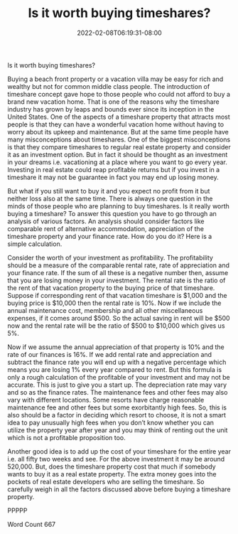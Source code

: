 ﻿---
title: "Is it worth buying timeshares?"
date: 2022-02-08T06:19:31-08:00
description: "Time-Share Investments Tips for Web Success"
featured_image: "/images/Time-Share Investments.jpg"
tags: ["Time Share Investments"]
---

Is it worth buying timeshares?

Buying a beach front property or a vacation villa may be easy for rich and wealthy but not for common middle class people. The introduction of timeshare concept gave hope to those people who could not afford to buy a brand new vacation home. That is one of the reasons why the timeshare industry has grown by leaps and bounds ever since its inception in the United States. One of the aspects of a timeshare property that attracts most people is that they can have a wonderful vacation home without having to worry about its upkeep and maintenance. But at the same time people have many misconceptions about timeshares. One of the biggest misconceptions is that they compare timeshares to regular real estate property and consider it as an investment option. But in fact it should be thought as an investment in your dreams i.e. vacationing at a place where you want to go every year. Investing in real estate could reap profitable returns but if you invest in a timeshare it may not be guarantee in fact you may end up losing money.

But what if you still want to buy it and you expect no profit from it but neither loss also at the same time. There is always one question in the minds of those people who are planning to buy timeshares. Is it really worth buying a timeshare? To answer this question you have to go through an analysis of various factors. An analysis should consider factors like comparable rent of alternative accommodation, appreciation of the timeshare property and your finance rate. How do you do it? Here is a simple calculation.

Consider the worth of your investment as profitability. The profitability should be a measure of the comparable rental rate, rate of appreciation and your finance rate. If the sum of all these is a negative number then, assume that you are losing money in your investment. The rental rate is the ratio of the rent of that vacation property to the buying price of that timeshare. Suppose if corresponding rent of that vacation timeshare is $1,000 and the buying price is $10,000 then the rental rate is 10%. Now if we include the annual maintenance cost, membership and all other miscellaneous expenses, if it comes around $500. So the actual saving in rent will be $500 now and the rental rate will be the ratio of $500 to $10,000 which gives us 5%.

Now if we assume the annual appreciation of that property is 10% and the rate of our finances is 16%. If we add rental rate and appreciation and subtract the finance rate you will end up with a negative percentage which means you are losing 1% every year compared to rent. But this formula is only a rough calculation of the profitable of your investment and may not be accurate. This is just to give you a start up. The depreciation rate may vary and so as the finance rates. The maintenance fees and other fees may also vary with different locations. Some resorts have charge reasonable maintenance fee and other fees but some exorbitantly high fees. So, this is also should be a factor in deciding which resort to choose, it is not a smart idea to pay unusually high fees when you don’t know whether you can utilize the property year after year and you may think of renting out the unit which is not a profitable proposition too.

Another good idea is to add up the cost of your timeshare for the entire year i.e. all fifty two weeks and see. For the above investment it may be around 520,000. But, does the timeshare property cost that much if somebody wants to buy it as a real estate property. The extra money goes into the pockets of real estate developers who are selling the timeshare. So carefully weigh in all the factors discussed above before buying a timeshare property.

PPPPP

Word Count 667






	

